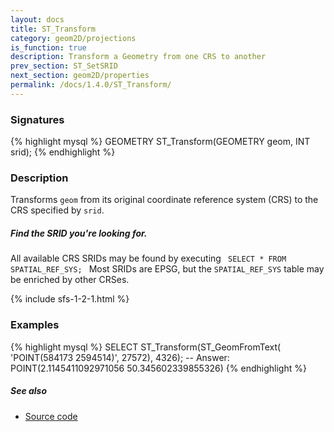 ```yaml
---
layout: docs
title: ST_Transform
category: geom2D/projections
is_function: true
description: Transform a Geometry from one CRS to another
prev_section: ST_SetSRID
next_section: geom2D/properties
permalink: /docs/1.4.0/ST_Transform/
---
```


### Signatures

{% highlight mysql %}
GEOMETRY ST_Transform(GEOMETRY geom, INT srid);
{% endhighlight %}

### Description

Transforms `geom` from its original coordinate reference system (CRS) to the
CRS specified by `srid`.

<div class="note">
    <h5>Find the SRID you're looking for.</h5>
    <p> All available CRS SRIDs may be found by executing
    <code> SELECT * FROM SPATIAL_REF_SYS; </code>
    Most SRIDs are EPSG, but the <code>SPATIAL_REF_SYS</code> table may be
    enriched by other CRSes.</p>
</div>

{% include sfs-1-2-1.html %}

### Examples

{% highlight mysql %}
SELECT ST_Transform(ST_GeomFromText(
    'POINT(584173 2594514)', 27572), 4326);
-- Answer: POINT(2.1145411092971056 50.345602339855326)
{% endhighlight %}

##### See also

* <a href="https://github.com/orbisgis/h2gis/blob/master/h2gis-functions/src/main/java/org/h2gis/functions/spatial/crs/ST_Transform.java" target="_blank">Source code</a>
